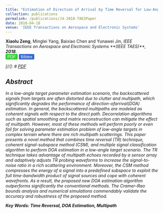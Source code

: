 ```yaml
---
title: "Estimation of Direction of Arrival by Time Reversal for Low-Angle Targets"
collection: publications
permalink: /publications/J4-2018-TAESPaper
date: 2018-04-18
venue: 'IEEE Transactions on Aerospace and Electronic Systems'
---
```

<head>
<title>Font Awesome Icons</title>
<meta name="viewport" content="width=device-width, initial-scale=1">
<link rel="stylesheet" href="https://cdnjs.cloudflare.com/ajax/libs/font-awesome/4.7.0/css/font-awesome.min.css">
 <style>
.button2 {background-color: #33cc33;  border: 0px solid black; border-radius: 3px; color: white} /* Blue */
.button3 {background-color: #3366cc;  border: 0px solid black; border-radius: 3px; color: white} /* Blue */
.button4 {background-color: #33cc33;  border: 0px solid black; border-radius: 3px; color: white} /* Blue */
.button5 {background-color: #33cc33;  border: 0px solid black; border-radius: 3px; color: white} /* Blue */
</style>
</head>
<b>Xiaolu Zeng</b>, Minglei Yang, Baixiao Chen and Yunawei Jin, <i>IEEE Transactions on Aerospace and Electronic Systems **(IEEE TAES)**<i>,  <b>2018</b>. <br>
  <a href='http://Xiaolu1263.github.io/files/TAES.pdf' target="_blank"><button class="button button2" style="font-size:14px"><i class="fa fa-file-pdf-o"></i> PDF</button></a> <a href='http://Xiaolu1263.github.io/files/J1-AES-Cite.txt' target="_blank"><button class="button button3" style="font-size:14px"><i class="fa fa-book"></i> Bibtex</button></a> <br>
  
[//]: # [PDF](http://Xiaolu1263.github.io/files/TAES.pdf)

## Abstract <br>
In a low-angle target parameter estimation scenario, the backscattered signals from targets are often distorted due to clutter and multipath, which significantly degrades the performance of direction-ofarrival(DOA) estimation. In general, the backscattered multipaths are modeled as coherent signals with respect to the direct path. Decorrelation
algorithms such as spatial smoothing and matrix reconstruction can mitigate the effect of multipath. However, most of these methods will perform poorly or even fail for solving parameter estimation problem of low-angle targets in complex terrain where there are rich multipath scatterings. This paper presents a novel method that combines time reversal (TR) technique, coherent signal-subspace method (CSM), and multiple signal classification algorithm to perform DOA estimation in a low-angle target scenario. The TR technique takes advantage of multipath echoes recorded by a sensor array and adaptively adjusts TR probing waveforms to increase the signal-to-noise ratio in a rich scattering environment. Moreover, the CSM method compresses the energy of a signal into a predefined subspace to exploit the full time-bandwidth product of signal sources and cope with coherent wavefronts. As a result, the proposed new DOA estimation algorithm outperforms significantly the conventional methods. The Cramer–Rao bounds analysis and numerical simulations commendably validate the accuracy and robustness of the proposed method.

**Key Words: Time Reversal, DOA Estimation, Multipath**
